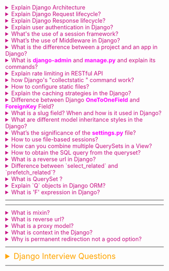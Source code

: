 <details><summary style="font-size:18px;color:#C71585">Explain Django Architecture</summary>

Django is a high-level web framework written in Python that encourages rapid development and clean, pragmatic design. Its architecture follows the Model-View-Controller (MVC) or Model-View-Template (MVT) architectural pattern, which is a slight variation of MVC. The key components of Django's architecture include models, views, templates, and the framework itself.

##### Key Components of Django Architecture:

-   **Models**: A "model" refers to the component responsible for defining the structure and behavior of the application's data. Models represent the data stored in a relational database and encapsulate the logic for interacting with that data. They provide an abstraction layer that simplifies database operations and allows developers to work with data using high-level Python objects. Here are some key points about models in Django:

    -   `Data Structure Definition`: Models define the structure of the data stored in the database. Each model class represents a database table, and each attribute of the class corresponds to a field in the table. Django provides a wide range of field types (e.g., CharField, IntegerField, DateField) to define different types of data.

    -   `Object-Relational Mapping (ORM)`: Django's ORM (Object-Relational Mapper) allows developers to interact with the database using Python objects instead of raw SQL queries. Models provide methods and attributes for performing common database operations such as creating, retrieving, updating, and deleting records.

    -   `Business Logic`: Models encapsulate the business logic related to data manipulation and validation. Developers can define custom methods and properties within model classes to implement application-specific behavior, such as calculating derived values or performing data validation.

    -   `Relationships`: Models can define relationships between different types of data using ForeignKey, OneToOneField, and ManyToManyField fields. These relationships enable developers to establish connections between related records in the database and perform queries that span multiple tables.

    -   `Administration Interface`: Django's admin interface automatically generates a web-based administration interface based on the model definitions. This interface allows administrators to view, create, update, and delete records in the database without writing custom code.

    -   `Example`:

        ```python
        from django.db import models

        class Product(models.Model):
        name = models.CharField(max_length=255)
        price = models.DecimalField(max_digits=10, decimal_places=2)
        ```

-   **Views**: A "view" refers to the component responsible for processing user requests and returning HTTP responses. Views contain the logic that retrieves data from the database, processes it, and then renders it into a format suitable for presentation to the user. Views in Django can be implemented as functions or as class-based views. Here are some key points about views in Django:

    -   `Processing User Requests`: Views are responsible for handling incoming HTTP requests from clients. They receive request data such as URL parameters, form submissions, and other relevant information.

    -   `Accessing Data`: Views interact with the application's models (database tables) to retrieve, update, or delete data as needed. They may use Django's ORM (Object-Relational Mapper) to perform database queries and manipulate data.

    -   `Business Logic`: Views contain the business logic of the application. They process the data retrieved from the models, perform any necessary calculations or transformations, and prepare the data to be presented to the user.

    -   `Rendering Responses`: Once the data has been processed, views are responsible for rendering the appropriate response. This may involve rendering HTML templates, generating JSON or XML responses for API endpoints, or redirecting the user to another URL.

    -   `URL Mapping`: Views are mapped to specific URLs in the Django project's URL configuration. The URL dispatcher determines which view function or class-based view should handle each incoming request based on the requested URL pattern.

    -   `Example`:

        ```python
        from django.shortcuts import render
        from .models import Product

        def product_list(request):
        products = Product.objects.all()
        return render(request, 'products/product_list.html', {'products': products})
        ```

-   **Templates**: A "template" refers to a text-based file that contains the structure and layout of a web page or email message. Templates use a markup language, typically Django's template language, to define the presentation layer of an application. Templates allow developers to separate the design and content of a web page from the underlying Python code that generates dynamic content. Here are some key points about templates in Django:

    -   `Presentation Layer`: Templates are used to define the visual elements of a web page, such as HTML markup, CSS styles, and JavaScript code. They specify how dynamic data should be inserted into the page and how the page should be rendered for the end user.

    -   `Template Inheritance`: Django templates support inheritance, allowing developers to create a hierarchy of templates to reuse common elements across multiple pages. A base template can define the overall layout and structure of the site, while child templates can extend the base template and override specific blocks or sections as needed.

    -   `Context Variables`: Templates can access data passed to them from views using context variables. Context variables contain dynamic data retrieved from the database or calculated by the view function and are used to populate placeholders within the template.

    -   `Template Tags and Filters`: Django's template language provides built-in tags and filters for performing common operations within templates. Tags are used to control the flow of template rendering, iterate over lists, and include other templates. Filters modify the output of variables or perform text manipulation tasks.

    -   `Integration with Views`: Templates are typically rendered by view functions, which retrieve data from the database or other sources and pass it to the template for rendering. Django's rendering engine combines the template with the provided context data to generate the final HTML output sent to the client's browser. - `Example`:

-   **URL Dispatcher**: The URL dispatcher is a key component responsible for mapping URLs to views within a Django project. It acts as a router that directs incoming HTTP requests to the appropriate view function based on the requested URL pattern. The URL dispatcher is defined in the urls.py module of each Django application and helps maintain a clean and organized URL structure for the web application. Here's how the URL dispatcher works in Django:

    -   `URL Patterns`: In Django, URL patterns are defined using Python regular expressions or simple string patterns. These patterns specify the URL paths that the application should respond to and the corresponding view functions that should handle the requests.

    -   `URL Configuration`: Each Django project typically has a central urls.py module that serves as the main entry point for defining URL patterns. This module includes a list of URL patterns along with their corresponding view functions or controller methods.

    -   `URL Patterns Mapping`: When an HTTP request is received by the Django server, the URL dispatcher examines the requested URL path and compares it against the list of URL patterns defined in the urls.py module. It then selects the first matching pattern and extracts any captured parameters from the URL.

    -   `View Function Invocation`: Once a matching URL pattern is found, the URL dispatcher invokes the associated view function or method, passing any captured parameters as arguments. The view function is responsible for processing the request, fetching data from the database or other sources, and generating an appropriate HTTP response.

    -   `Namespaces and App-Specific URLs`: Django allows developers to organize URL patterns using namespaces and include URLs from multiple applications into a single project. This helps maintain a modular and reusable URL structure, especially in large projects with multiple Django apps. - `Example`:

    ```python
    from django.urls import path
    from .views import product_list

    urlpatterns = [
    path('products/', product_list, name='product_list'),
    ]
    ```

-   **Django Framework**:

    -   `Purpose`: The Django framework provides a set of tools, utilities, and conventions that streamline web development. It includes components for handling requests and responses, middleware for extending the functionality, authentication, form handling, and more.
    -   `Implementation`: Django itself is a Python package that you install and configure. It includes a development server for testing, an ORM for database interactions, a templating engine, and various modules for common web development tasks.

##### Request-Response Cycle:

-   A user makes an HTTP request, which is processed by Django's URL dispatcher.
-   The URL dispatcher maps the requested URL to the corresponding view function.
-   The view function processes the request, interacts with models if needed, and prepares data for rendering.
-   The view renders the data using a template, creating an HTML response.
-   The HTML response is sent back to the user's browser, displaying the requested content.

Django's architecture promotes a clean separation of concerns, making it easier to maintain, scale, and collaborate on web development projects.

</details>

<details><summary style="font-size:18px;color:#C71585">Explain Django Request lifecycle?</summary>
The Django request lifecycle describes the sequence of steps that occur when a client makes an HTTP request to a Django web application. Here's an overview of the Django request lifecycle:

-   **Request Initialization**: When a client makes an HTTP request, the request is received by the web server (e.g., Gunicorn, uWSGI, or Django's development server). The web server forwards the request to the Django application.
-   **Middleware Processing (Request Phase)**: The request passes through any middleware components configured in the Django project. Middleware can perform tasks such as authentication, security checks, and request processing before reaching the view.
-   **URL Routing (URLconf)**: Django's URL dispatcher processes the incoming request to determine which view function should handle it. The URL dispatcher uses the patterns defined in the project's urls.py file to map the requested URL to a view function.
-   **View Function Execution**: The view function associated with the matched URL pattern is executed to handle the request. Views are responsible for processing the request, interacting with models if needed, and preparing data for rendering.
-   **Middleware Processing (View Phase)**: After the view function has processed the request, the response passes through any middleware components again. This allows middleware to modify the response or perform additional processing based on the result of the view.
-   **Template Rendering (if applicable)**: If the view involves rendering a template, the template engine is invoked to generate HTML content dynamically. The template may include placeholders for data retrieved in the view.
-   **Static Files and Media Handling**: If the response includes static files (CSS, JavaScript, images) or media files, Django may serve these directly. In production, a web server like Nginx or Apache is often used to efficiently serve static and media files.
-   **Middleware Processing (Response Phase)**: The response passes through any remaining middleware components that operate in the response phase. This allows for additional processing or modifications before the response is sent to the client.
-   **Response Sent to the Client**: The fully prepared response, including appropriate HTTP status codes, headers, and content, is sent back to the client's web browser.
-   **Client-Side Processing**: The client's browser receives the response and processes the content. This may involve rendering HTML, executing JavaScript, and displaying images or other media.
-   **Middleware Cleanup (if applicable)**: After the response is sent, any remaining middleware components perform cleanup tasks. This can include finalizing database transactions, logging, or other housekeeping activities.

Understanding the Django request lifecycle is essential for developers working with Django applications, as it provides insights into how requests are processed and how different components of the framework contribute to handling incoming HTTP requests and producing appropriate responses.

</details>

<details><summary style="font-size:18px;color:#C71585">Explain Django Response lifecycle?</summary>

The Django response lifecycle refers to the sequence of steps and processes that occur when handling a request and generating a response in a Django web application. It involves the Django middleware, view functions, and the rendering of templates. Here's an overview of the Django response lifecycle:

-   **Middleware Processing**: When a request is received, it first passes through the middleware stack. Middleware components are functions or classes that can process requests and responses globally before they reach the view. Examples include authentication middleware, security middleware, and more.
-   **URL Routing (URLconf)**: After middleware processing, the Django framework uses the URL patterns defined in the URLconf to determine which view function should handle the request. URL patterns are typically defined in the urls.py file of each Django app.
-   **View Function Execution**: Once the appropriate view function is determined, it is executed. Views in Django are Python functions or classes that take a request as input and return a response. During view execution, business logic is performed, and data is prepared for rendering.
-   **Template Rendering (if applicable)**: If the view uses a template, the template engine is invoked to render the template with the data provided by the view. Django supports various template engines, and the default one is the Django template language.
-   **Static Files and Media Serving**: If the response includes static files (CSS, JavaScript, images) or media files, Django's development server or a production server may serve these files directly. In production, a web server like Nginx or Apache is often used for efficient file serving.
-   **Response Object Creation**: The view function is responsible for creating a response object. This can be an instance of the HttpResponse class or one of its subclasses. The response object contains the content that will be sent back to the client, along with metadata such as status codes, headers, and cookies.
-   **Middleware Processing (Response Phase)**: After the view function returns a response object, the response passes through the middleware stack again in the opposite order. Middleware components can modify the response or perform additional processing before it is sent to the client.
-   **Sending the Response to the Client**: The final response is sent to the client's browser. It includes the content generated by the view and any additional information set by middleware components.
-   **Client-Side Processing**: The client's browser receives the response and processes the content. This may involve rendering HTML, executing JavaScript, and displaying images or other media.
-   **Cookies and Session Handling**: If the response includes cookies or involves session management, the client's browser may store cookies, and session data may be persisted.
-   **Middleware Cleanup (if applicable)**: After the response is sent, any remaining middleware processes cleanup tasks. This can include finalizing database transactions, logging, or other housekeeping activities.

Throughout this process, Django provides hooks and extension points, allowing developers to customize and extend the behavior at various stages of the response lifecycle. Middleware, decorators, and other Django features contribute to the framework's flexibility and extensibility in handling HTTP requests and responses.

</details>

<details><summary style="font-size:18px;color:#C71585">Explain user authentication in Django?</summary>

User authentication in Django is the process of verifying the identity of users accessing a web application. Django provides a built-in authentication system that includes features for user registration, login, logout, password reset, and more. Here's an overview of user authentication in Django:

-   **User Model**: Django's authentication system is based on the User model, which is part of the django.contrib.auth module. This model includes fields like username, password, email, and others. You can use this model as is or extend it to include additional fields.

-   **Authentication Middleware**: Django includes authentication middleware that associates users with requests. This middleware adds a user attribute to the HttpRequest object, providing access to information about the currently logged-in user.

-   **Views and Templates**: Django provides views and templates for common authentication tasks, such as user registration, login, logout, and password reset. You can use these built-in views or customize them according to your application's requirements.

    -   `django.contrib.auth.views.LoginView`: Handles user login.
    -   `django.contrib.auth.views.LogoutView`: Handles user logout.
    -   `django.contrib.auth.views.PasswordChangeView`: Handles changing passwords.
    -   `django.contrib.auth.views.PasswordResetView`: Handles password reset requests.

-   **Forms**: Django provides built-in forms for authentication-related tasks. For example:

    -   `AuthenticationForm`: Used for login.
    -   `UserCreationForm`: Used for user registration.
    -   `PasswordChangeForm`: Used for changing passwords.
    -   `PasswordResetForm`: Used for initiating password reset.

-   **Decorators and Mixins**: Django uses decorators and mixins to protect views based on the user's authentication status. For example:

    -   `@login_required`: A decorator to ensure that only authenticated users can access a particular view.
    -   `LoginRequiredMixin`: A mixin that can be used with class-based views for the same purpose.

-   **Signals**: Django provides signals that allow you to perform actions when certain authentication-related events occur. For example:

    -   `user_logged_in`: Sent when a user logs in.
    -   `user_logged_out`: Sent when a user logs out.
    -   `user_signed_up`: Sent when a new user is registered.

-   **Custom User Model**: Django allows you to substitute your own user model for the built-in User model. This is useful if you need to add additional fields or customize the behavior of the authentication system.

-   **Permissions and Groups**: Django includes a permission system that allows you to define what actions a user can perform. Users can be assigned to groups, and each group can have specific permissions.

To enable authentication in your Django project, you typically need to include `django.contrib.auth` and `django.contrib.contenttypes` in the `INSTALLED_APPS` setting and include `django.contrib.auth.middleware.AuthenticationMiddleware` in the MIDDLEWARE setting.

Here's an example of a simple view protected by the `@login_required` decorator:

```python

from django.contrib.auth.decorators import login_required
from django.shortcuts import render

@login_required
def my_protected_view(request):
return render(request, 'my_protected_template.html')
```

Django's authentication system is powerful, flexible, and designed to handle common use cases out of the box. It provides a solid foundation for building secure web applications.

</details>

<details><summary style="font-size:18px;color:#C71585">What's the use of a session framework?</summary>

The session framework in Django is a mechanism for storing and retrieving arbitrary data on a per-site-visitor basis. It stores data on the server side and abstracts the sending and receiving of cookies. The session framework is useful for several purposes:

-   **User Authentication**: Sessions are commonly used to keep track of user authentication. When a user logs in, the authentication details can be stored in the session, allowing the user to remain authenticated as they navigate different pages of the website.

-   **User Preferences**: Sessions can be used to store user preferences or settings. For example, a user's selected theme, language preference, or other customizations can be stored in the session.

-   **Shopping Carts and E-commerce**: In e-commerce applications, sessions are often used to store the contents of a user's shopping cart. This allows users to add items to their cart and proceed through the checkout process while maintaining a consistent shopping experience.

-   **Form Data**: Sessions can be used to temporarily store form data. If a form spans multiple pages or steps, the entered data can be stored in the session until the user completes the entire form.

-   **Flash Messages**: Flash messages are short-lived messages that are stored in the session and can be displayed to the user on the next request. They are often used to show success messages or error messages after a form submission or other action.

-   **Security Tokens**: Sessions can be used to store security-related tokens or nonces. For example, a one-time token generated for a specific action (e.g., resetting a password) can be stored in the session until it is used.

-   **Tracking User Activity**: Sessions can be used to track user activity and store analytics data. This is useful for understanding user behavior and making data-driven decisions.

-   **Timeouts and Expiry**: Sessions can have a timeout or expiration, which is useful for automatically logging out users after a period of inactivity or maintaining data for a specific duration.

-   **Cross-Site Request Forgery (CSRF) Protection**: Django uses session-based CSRF protection, which involves storing a unique token in the session and validating it on form submissions to prevent CSRF attacks.

To use the session framework in Django, developers can use the request.session dictionary to store and retrieve data. The session data is abstracted from the underlying storage mechanism, allowing developers to switch between different storage backends (e.g., database-backed sessions or cached sessions) without changing the application code.

</details>

<details><summary style="font-size:18px;color:#C71585">What’s the use of Middleware in Django?</summary>

Middleware in Django is a way to process requests and responses globally before they reach the view or after they leave the view. It allows developers to modify or augment the request/response cycle, and it plays a crucial role in handling various tasks at different stages of the processing pipeline. Some common use cases for middleware include:

-   **Authentication and Authorization**: Middleware can enforce authentication and authorization checks for each incoming request. For example, it can ensure that only authenticated users can access certain views or that users have the necessary permissions.

-   **Logging**: Middleware can log information about each request and response. This is useful for debugging, monitoring, and tracking user activity. Logging middleware can record details such as the requested URL, user agent, and response status.

-   **Security**: Middleware can implement security measures such as Cross-Site Scripting (XSS) protection, Clickjacking protection, and Content Security Policy (CSP). It helps in safeguarding the application against common security threats.

-   **Request and Response Transformation**: Middleware can modify the request or response before it reaches the view or after it leaves the view. This includes tasks like modifying headers, transforming data, or adding/removing elements from the request or response.

-   **Caching**: Middleware can implement caching strategies, allowing responses to be cached at various levels (e.g., in-memory caching, database caching, or full-page caching) to improve performance and reduce server load.

-   **Compression**: Middleware can compress responses before sending them to the client to reduce bandwidth usage and improve page load times. This is often done using gzip or other compression algorithms.

-   **Custom Headers and Footers**: Middleware can add custom headers or footers to responses. For example, it can add headers for tracking purposes, implementing security policies, or adhering to compliance requirements.

-   **Localization**: Middleware can handle language and localization settings for each request, allowing the application to respond in the user's preferred language based on their settings or browser preferences.

-   **Exception Handling**: Middleware can catch exceptions raised during the request processing and take appropriate actions, such as logging the error, redirecting to an error page, or providing a customized error response.

-   **Session Management**: Middleware is responsible for managing sessions. It handles tasks such as session creation, updating, and cleanup. The session middleware also integrates with the Django authentication system.

-   **Content Type Handling**: Middleware can inspect and modify content types based on the request. For example, it can force certain responses to be in JSON format or handle different content types appropriately.

Middleware components are organized in a stack, and they are executed in the order they are defined in the MIDDLEWARE setting. Each middleware component can perform its specific task, and the combination of multiple middleware components allows developers to build flexible and extensible request/response processing pipelines.

</details>

<details><summary style="font-size:18px;color:#C71585">What is the difference between a project and an app in Django?</summary>

In Django, the terms "project" and "app" refer to distinct concepts that play different roles in organizing and structuring a web application.

-   **Django Project**:

    -   A Django project is the top-level organizational unit that encompasses the entire application.
    -   The project serves as the container for the entire application, managing configurations, settings, and the overall structure.
    -   It can include multiple apps, each responsible for a specific functionality or feature. A Django project typically includes settings, configurations, root-level URLs, and might have additional folders for static files, media, templates, etc.
    -   To create a new Django project, you use the following command:
        -   `$ django-admin startproject projectname`

-   **Django App**:
    -   A Django app is a self-contained module within a project that encapsulates a specific functionality or feature.
    -   An app is a smaller, reusable component that can be plugged into different projects.
    -   Apps promote modularity and reusability by isolating specific functionalities (e.g., user authentication, blog system) into separate units. They can be used across different projects, making it easier to maintain and share code.
    -   An app typically includes models, views, templates, static files, and migrations that are specific to its functionality.
    -   To create a new Django app, you use the following command:
        -   `$ python manage.py startapp appname`

</details>

<details><summary style="font-size:18px;color:#C71585">What is <b style="color:Magenta">django-admin</b> and <b style="color:Magenta">manage.py</b> and explain its commands?</summary>

In Django, **django-admin** and **manage.py** are command-line tools used for various administrative tasks in a Django project. Here's an overview of each:

-   **django-admin**:

    -   `django-admin` is a Django's command-line utility for administrative tasks and management of Django projects.
    -   It's a system-wide command-line tool that you can use globally, not tied to a specific Django project.
    -   You can use `django-admin` to create new projects, start apps, and perform various other administrative tasks.
    -   Common Commands:

        -   `django-admin startproject projectname`: Creates a new Django project.
        -   `django-admin startapp appname`: Creates a new Django app within a project.
        -   `django-admin runserver`: Starts the development server.

-   **manage.py**: The `manage.py` script is a thin wrapper around the `django-admin` utility, providing a convenient way to run management commands specific to your Django project.

    -   `manage.py` is a per-project command-line utility created automatically when you start a new Django project.
    -   It resides in the root directory of your Django project and is automatically generated when you create a new project using the `django-admin startproject` command.
    -   It provides a convenient way to run various Django management commands within the context of a specific project.
    -   Common Commands:

        -   `python manage.py runserver`: Starts the development server.
        -   `python manage.py migrate`: Applies database migrations.
        -   `python manage.py makemigrations`: Creates new database migrations based on changes in your models.
        -   `python manage.py createsuperuser`: Creates a superuser for the Django admin.
        -   `python manage.py shell`: Opens the Django shell.
        -   `python manage.py collectstatic`: Collects static files from each of your applications into a single location.
        -   `python manage.py test`: Runs tests for your Django project.

When you run django-admin commands, they are executed globally, and the command is not aware of the specific project context. On the other hand, manage.py commands are executed within the context of the current Django project, allowing them to interact with the project's settings and structure.

</details>

<details><summary style="font-size:18px;color:#C71585">Explain rate limiting in RESTful API</summary>

Rate limiting in a RESTful API refers to the practice of controlling the number of requests a client can make to the API within a certain period of time. It is a mechanism used by API providers to prevent abuse, maintain quality of service, and ensure fair usage of resources. Rate limits are typically enforced based on the client's IP address, user account, or API key. Here are some key aspects of rate limiting in RESTful APIs:

-   **Rate Limit Window**: This refers to the time period over which the rate limit is applied. For example, a rate limit window of 1 hour means that the client can make a certain number of requests within a rolling 1-hour period.

-   **Request Quota**: The maximum number of requests allowed within the rate limit window. For instance, a rate limit of 100 requests per hour means that the client can make up to 100 requests within a one-hour period.

-   **Rate Limit Headers**: APIs often include rate limit information in the response headers. This allows clients to know their current rate limit status and adjust their request behavior accordingly. Common headers include X-RateLimit-Limit (the total number of requests allowed), X-RateLimit-Remaining (the number of remaining requests), and X-RateLimit-Reset (the time when the rate limit resets).

-   **Handling Rate Limit Exceeded**: When a client exceeds the rate limit, the API typically responds with a 429 Too Many Requests status code. It may also include a Retry-After header indicating when the client should retry the request.

-   **Rate Limiting Strategies**:

    -   `Token Bucket Algorithm`: In this algorithm, a token bucket is used to control the rate of requests. Tokens are added to the bucket at a fixed rate, and each request consumes a token. When the bucket is empty, no more requests can be made until tokens are replenished.
    -   `Fixed Window Counting`: This strategy resets the request count at the beginning of each rate limit window. For example, if the rate limit is 100 requests per hour, the client can make up to 100 requests within any one-hour period, regardless of when those requests were made.
    -   `Sliding Window Counting`: This approach tracks the request count over a sliding time window. As requests are made, they increment a counter, and requests that fall outside the sliding window are discarded.

-   **Rate Limiting Policies**: APIs may apply different rate limits based on factors such as the client's authentication status (anonymous vs. authenticated), subscription plan (free vs. paid), or type of endpoint being accessed (read vs. write operations).

Overall, rate limiting is an essential aspect of API management, helping to ensure reliability, security, and fair usage for both API providers and consumers. Properly implemented rate limiting enhances the performance and stability of APIs while protecting against abuse and overuse of resources.

</details>

<details><summary style="font-size:18px;color:#C71585">how Django's "collectstatic " command work?</summary>

The collectstatic command in Django is used to collect static files from various locations within your Django project and copy them to a single location, typically the STATIC_ROOT directory. This command is essential for deploying Django projects, as it gathers all static files (such as CSS, JavaScript, images, etc.) into a single directory for serving by a web server or a CDN (Content Delivery Network).

-   When you run the collectstatic management command (`python manage.py collectstatic`), Django gathers static files from multiple locations specified by both app-level `STATIC_URL` and root-level `STATICFILES_DIRS`.
-   Django iterates through all directories listed in `STATICFILES_DIRS` and collects static files from each directory.
-   It also collects static files from each app based on the `STATIC_URL` specified in the app's settings.py.
-   After running collectstatic, all static files from both app-level and root-level locations are consolidated into a single directory specified by `STATIC_ROOT`.

-   **[STATIC_URL](https://docs.djangoproject.com/en/4.0/ref/settings/#static-url)**:
    -   `STATIC_URL` is a setting that defines the base URL for serving static files. It specifies the URL prefix to use when referring to static files in HTML templates, CSS files, JavaScript files, etc.
    -   By default, `STATIC_URL` is set to `/static/`. This means that static files will be served from URLs starting with `/static/`.
    -   For example, if you have a CSS file named `styles.css` located in the `static/css` directory of your app, you would refer to it in your templates as `href="{% static 'css/styles.css' %}"`.
-   **[STATICFILES_DIRS](https://docs.djangoproject.com/en/4.0/ref/settings/#staticfiles-dirs)**:
    -   `STATICFILES_DIRS` is a setting that defines a list of directories where Django will look for additional static files.
    -   By default, Django looks for static files in the static directory of each app in your project. However, you may have static files that are shared among multiple apps or located outside of the individual app directories.
    -   You can use `STATICFILES_DIRS` to specify additional directories where Django should search for static files.
    -   For example, if you have shared static files (`BASE_DIR/shared_static/css/style.css`) located in a directory named `shared_static` within your project's base directory, you would add it to `STATICFILES_DIRS` like this: `STATICFILES_DIRS = [os.path.join(BASE_DIR, 'shared_static')]` and you would refer to it in your templates as `href="{% static 'css/styles.css' %}"`. The generated URL will depend on the `STATIC_URL` setting in your `settings.py` file. By default, it's set to `/static/`, so the template tag generated URL would be something like `/static/css/styles.css`.

Here's how the collectstatic command works:

-   **Configuration**:
    -   Before running the collectstatic command, you need to configure your Django project's settings to specify where the static files are located and where they should be collected.
    -   The `STATICFILES_DIRS` setting specifies a list of directories where Django should look for static files.
    -   The `STATIC_ROOT` setting specifies the directory where Django should collect all static files.
-   **Running the Command**:
    -   To run the collectstatic command, you use the manage.py script provided by Django: `python manage.py collectstatic`.
    -   When you run this command, Django searches for static files in all directories listed in `STATICFILES_DIRS`.
    -   It then copies these files to the directory specified by `STATIC_ROOT`.
-   **Handling Conflicts**:
    -   If there are files with the same name in different locations, Django will resolve conflicts based on the order of directories in `STATICFILES_DIRS`.
    -   If a file with the same name already exists in `STATIC_ROOT`, Django will prompt you to confirm whether to overwrite it.
-   **Optional Compression and Processing**:
    -   You can optionally enable compression and processing of static files during the collection process by setting STATICFILES_STORAGE to a storage backend that performs compression and processing (e.g., CompressedManifestStaticFilesStorage).
    -   Compression and processing can include tasks like minification of CSS and JavaScript files, bundling files together, and adding cache-busting hashes to filenames.
-   **Deployment**:
    -   After running collectstatic, the collected static files in the `STATIC_ROOT` directory can be served by a web server (e.g., Nginx, Apache) or a CDN.
    -   Ensure that the web server or CDN is configured to serve static files from the `STATIC_ROOT` directory.

By running the collectstatic command as part of your deployment process, you ensure that all static files required by your Django project are collected and available in a single location, simplifying the process of serving them to users.

</details>

<details><summary style="font-size:18px;color:#C71585">How to configure static files?</summary>

-   **Settings Configuration**:

    -   Open your Django project's settings file (settings.py) and find the STATIC_URL and `STATICFILES_DIRS` settings.

        ```python
        # settings.py

        # Static files (CSS, JavaScript, images)
        # https://docs.djangoproject.com/en/3.2/howto/static-files/

        # URL prefix for static files.
        # Example: "http://example.com/static/"
        STATIC_URL = '/static/'

        # Additional locations of static files
        `STATICFILES_DIRS` = [
            # Use absolute path, not relative path
            # '/path/to/your/static/files/',
        ]
        ```

    -   `STATIC_URL`: The URL prefix for static files. It's the base URL where Django will look for static files.

    -   `STATICFILES_DIRS`: A list of directories where Django will look for additional static files. You can specify multiple paths if your static files are not only within your app but also in other directories.

-   **Development Server (Optional)**:

    -   During development, Django's built-in development server can serve static files. Ensure that you have the following lines in your project's urls.py:

        ```python
        # urls.py

        from django.conf import settings
        from django.conf.urls.static import static

        urlpatterns = [
            # ... your other URL patterns ...
        ]

        # Serve static files during development
        if settings.DEBUG:
            urlpatterns += static(settings.STATIC_URL, document_root=settings.STATIC_ROOT)
        ```

    -   The static function is used to serve static files when DEBUG is True.

-   **Collecting Static Files (Production)**:

    -   In a production environment, you need to collect static files using the collectstatic management command. This command copies all static files from your apps and `STATICFILES_DIRS` to a single directory specified by STATIC_ROOT.

    -   Run the following command:

        ```bash
        python manage.py collectstatic
        ```

    -   This will collect static files from all installed apps and directories listed in `STATICFILES_DIRS` into the `STATIC_ROOT` directory.

</details>

<details><summary style="font-size:18px;color:#C71585">Explain the caching strategies in the Django?</summary>

Django, being a web framework, provides several caching strategies to improve the performance of web applications by reducing the time it takes to retrieve or generate data. Caching helps store and reuse previously computed or retrieved data, which can be especially beneficial for frequently accessed and expensive-to-generate content. Here are some common caching strategies in Django:

-   **Database Query Caching**:

    -   `Description`: Django allows you to cache the results of database queries. This is particularly useful for read-heavy applications where database queries can be resource-intensive.
    -   `Implementation`: Use the cache_page decorator or cache_page middleware to cache the entire output of a view. This is effective when the view's content doesn't change frequently.
    -   Example:

        ```python
        from django.views.decorators.cache import cache_page

        @cache_page(60 * 15)  # Cache for 15 minutes
        def my_view(request):
            # View logic
        ```

-   **Template Fragment Caching**:

    -   `Description`: Instead of caching an entire view, you can cache specific parts or fragments of a template. This is beneficial when only certain portions of a page are expensive to generate.
    -   `Implementation`: Use the `{% cache %}` template tag to wrap the specific content you want to cache.
    -   Example:

        ```html
        {% load cache %} {% cache 500 "my_cache_key" %} {# Cached content here
        #} {% endcache %}
        ```

-   **Low-Level Cache API**:

    -   `Description`: Django provides a low-level caching API that allows you to cache arbitrary data such as function results or complex data structures.
    -   `Implementation`: Use the cache module to set, get, and delete cached data.
    -   Example:

        ```python
        from django.core.cache import cache

        # Set data in cache
        cache.set('my_key', 'my_value', timeout=600)

        # Get data from cache
        value = cache.get('my_key')
        ```

-   **Session-Based Caching**:

    -   `Description`: Django can store session data in a cache backend instead of the database. This is useful for applications with a high volume of user sessions.
    -   `Implementation`: Configure the SESSION_ENGINE setting in your Django project settings to use a cache-based session engine.
    -   Example:

        ```python
        # settings.py
        SESSION_ENGINE = "django.contrib.sessions.backends.cache"
        ```

-   **Memcached or Redis as Backend**:

    -   `Description`: Django supports using external caching systems like Memcached or Redis as cache backends, which can be more scalable and efficient for large applications.
    -   `Implementation`: Configure the CACHES setting in your Django project settings to use Memcached or Redis as a cache backend.
    -   Example (using Memcached):

        ```python
        # settings.py
        CACHES = {
            'default': {
                'BACKEND': 'django.core.cache.backends.memcached.MemcachedCache',
                'LOCATION': '127.0.0.1:11211',
            }
        }
        ```

-   **Cache Timeout and Versioning**:

    -   `Description`: Django allows you to set expiration times for cached items and provides a versioning mechanism to force cache updates when needed.
    -   `Implementation`: Set the timeout parameter when caching items and use cache versioning to handle cache invalidation.
    -   Example:

        ```python
        cache.set('my_key', 'my_value', timeout=600, version=2)
        ```

It's important to choose the caching strategy that best fits your application's requirements and characteristics. The appropriate strategy depends on factors such as the nature of the data, update frequency, and the desired trade-off between speed and freshness.

</details>

<details><summary style="font-size:18px;color:#C71585">Difference between Django <b style="color:Magenta">OneToOneField</b> and <b style="color:Magenta">ForeignKey</b> Field?</summary>

Both `OneToOneField` and `ForeignKey` fields in Django are used to establish relationships between models, but they have some key differences in terms of the type of relationship they represent.

-   **ForeignKey Field**:

    -   Type of Relationship:

        -   Represents a many-to-one relationship.
        -   Many instances of the model containing the ForeignKey can be associated with a single instance of the related model.

        ```python
        class Author(models.Model):
            name = models.CharField(max_length=100)

        class Book(models.Model):
            title = models.CharField(max_length=200)
            author = models.ForeignKey(Author, on_delete=models.CASCADE)
        ```

    -   `Database Schema`: In the database, the model containing the ForeignKey will have a column (foreign key) that references the primary key of the related model.
        -   Example: Multiple books can be associated with the same author.
    -   Use when there can be multiple instances of one model associated with a single instance of another model.

-   **OneToOneField**:

    -   Type of Relationship:

        -   Represents a one-to-one relationship.
        -   Each instance of the model containing the OneToOneField is associated with a single instance of the related model, and vice versa.

        ```python
        class Author(models.Model):
            name = models.CharField(max_length=100)

        class AuthorProfile(models.Model):
            author = models.OneToOneField(Author, on_delete=models.CASCADE)
            bio = models.TextField()
        ```

    -   `Database Schema`: In the database, the model containing the OneToOneField will have a column (foreign key) that references the primary key of the related model. The uniqueness constraint is enforced on this foreign key, ensuring a one-to-one relationship.
        -   Example: Each author has a unique profile containing additional information.
    -   Use when each instance of one model is uniquely associated with a single instance of another model. This is often used for profile or detail models that have a one-to-one relationship with the main model.

</details>

<details><summary style="font-size:18px;color:#C71585">What is a slug field? When and how is it used in Django?</summary>

A slug field in Django is a type of field used to create a URL-friendly representation of a string, typically a title or name. A slug is a short label for something, containing only letters, numbers, underscores, or hyphens. They are generally used in URLs to make them more readable and SEO-friendly.
Customizing the slug field involves modifying how the slug is generated, ensuring it is unique, and possibly handling updates to the title.

```python
from django.db import models
from django.db.models.signals import pre_save
from django.dispatch import receiver
from django.utils.text import slugify

class BlogPost(models.Model):
    title = models.CharField(max_length=200)
    slug = models.SlugField(unique=True, blank=True)
    content = models.TextField()
    published_date = models.DateTimeField(auto_now_add=True)

    def __str__(self):
        return self.title

def generate_unique_slug(instance, new_slug=None):
    slug = new_slug or slugify(instance.title)
    qs = BlogPost.objects.filter(slug=slug).exclude(pk=instance.pk)
    if qs.exists():
        new_slug = f"{slug}-{qs.count() + 1}"
        return generate_unique_slug(instance, new_slug)
    return slug

@receiver(pre_save, sender=BlogPost)
def pre_save_blog_post_receiver(sender, instance, *args, **kwargs):
    if not instance.slug:
        instance.slug = generate_unique_slug(instance)
    elif instance.pk:  # If the instance is being updated
        orig_instance = BlogPost.objects.get(pk=instance.pk)
        if orig_instance.title != instance.title:
            instance.slug = generate_unique_slug(instance)
```

```python
from django.urls import path
from . import views

urlpatterns = [
    path('blog/<slug:slug>/', views.blog_detail, name='blog_detail'),
]
```

```python
from django.shortcuts import get_object_or_404, render
from .models import BlogPost

def blog_detail(request, slug):
    post = get_object_or_404(BlogPost, slug=slug)
    return render(request, 'blog_detail.html', {'post': post})
```

```html
<a href="{% url 'blog_detail' slug=post.slug %}">{{ post.title }}</a>
```

```python
post = BlogPost.objects.create(title="My First Blog Post", content="Content of the first blog post.")
print(post.slug)  # Output: my-first-blog-post

post2 = BlogPost.objects.create(title="My First Blog Post", content="Another content.")
print(post2.slug)  # Output: my-first-blog-post-1

post.title = "Updated Blog Post Title"
post.save()
print(post.slug)  # Output: updated-blog-post-title
```

</details>

<details><summary style="font-size:18px;color:#C71585">What are different model inheritance styles in the Django?</summary>

Django supports several model inheritance styles, allowing you to create relationships between models in different ways. The three main model inheritance styles in Django are:

-   **Abstract Base Classes**: An abstract base class is a model class that is not intended to be instantiated on its own. It serves as a base class for other models, providing common fields and methods. Fields in the abstract base class are included in all child models.

    ```python
    from django.db import models

    class Base(models.Model):
        created_at = models.DateTimeField(auto_now_add=True)
        updated_at = models.DateTimeField(auto_now=True)

        class Meta:
            abstract = True

    class Child(Base):
        name = models.CharField(max_length=100)
    ```

The Base class here is an abstract base class with common fields like `created_at` and `updated_at`. The Child class inherits from Base and includes an additional field, name.

-   **Multi-table Inheritance**: Multi-table inheritance creates a database table for each model in the inheritance chain. Each table contains fields from both the parent and child models, and a database join is used to retrieve the complete set of fields for a specific instance.

    ```python
    from django.db import models

    class Parent(models.Model):
        name = models.CharField(max_length=100)

    class Child(Parent):
        extra_info = models.TextField()
    ```

In this example, the Child model inherits from Parent, resulting in two database tables – one for each model.

-   **Proxy Models**: Proxy models are used when you want to change the behavior of a model without changing its fields or creating a new database table. Proxy models use the same database table as the original model but can have additional methods or custom behavior.

    ```python
    from django.db import models

    class Base(models.Model):
        name = models.CharField(max_length=100)

    class ProxyChild(Base):
        class Meta:
            proxy = True

        def custom_method(self):
            return f"Custom method for {self.name}"
    ```

The ProxyChild model here is a proxy model for the Base model. It doesn't create a new table but allows you to add custom methods or override existing ones.

Each inheritance style has its use cases, and the choice depends on the specific requirements of your application. Consider the database schema, performance implications, and the desired behavior when choosing the appropriate model inheritance style in Django.

</details>

<details><summary style="font-size:18px;color:#C71585">What’s the significance of the <b style="color:Magenta">settings.py</b> file?</summary>

The settings.py file is a Python module that contains all the configuration settings for a Django project. It's a central location where you define various parameters that control the behavior of your Django application, such as database settings, static files configuration, middleware, installed apps, and more.
The settings.py file is located in the top-level directory of a Django project alongside urls.py, wsgi.py, and **init**.py. It's one of the most important files in a Django project, as it controls the behavior and configuration of the entire application.
Here's an overview of what you can typically find in the settings.py file:

-   **Database Configuration**: You specify the database connection details, such as the database engine, name, user, password, host, and port.
-   **Installed Apps**: You list all the Django apps installed in your project. Each app may have its own settings, models, views, and URLs.
-   **Middleware**: You configure middleware classes that process HTTP requests and responses. Middleware can perform tasks such as authentication, session management, CSRF protection, and more.
-   **Templates**: You define settings related to template rendering, such as the template directories and context processors.
-   **Static Files**: You specify the directories where static files (CSS, JavaScript, images, etc.) are located and configure settings related to serving static files in production.
-   **Security**: You configure security-related settings, such as secret key, allowed hosts, CSRF protection, and security middleware.
-   **Debugging and Logging**: You specify settings related to debugging and logging, such as debug mode, logging levels, and log file paths.
-   **Authentication and Authorization**: You configure settings related to user authentication, such as authentication backends, login/logout URLs, and session settings.
-   **Internationalization and Localization**: You configure settings related to internationalization (i18n) and localization (l10n), such as language code, time zone, and date formats.
-   **Custom Settings**: You can define custom settings specific to your project or application that you want to access throughout your codebase.

In Django, the `settings.py` file is a crucial component of a Django project. It plays a central role in configuring various aspects of the Django application. Here are some key significances of the `settings.py` file:

-   **Configuration Parameters**: The `settings.py` file contains a wide range of configuration parameters that define how the Django application behaves. These parameters include database settings, middleware configurations, static files settings, template settings, authentication settings, and more.
-   **Modularity and Readability**: By organizing configuration parameters in a separate file, Django promotes modularity and readability. Developers can easily locate and modify specific settings without having to navigate through different parts of the codebase.
-   **Environment-specific Configuration**: Django allows for different settings to be defined for different environments (such as development, testing, and production). This enables developers to maintain separate configurations for local development and deployment, making it easier to manage and debug.
-   **Security Settings**: Security is a critical aspect of web development. The `settings.py` file includes parameters related to security, such as secret keys, allowed hosts, and secure connections. Proper configuration of these settings helps in securing the application.
-   **Third-party App Integration**: Some Django apps and packages may require specific configuration settings. These settings can be conveniently added to the `settings.py` file, making it a central location for managing the configuration of the entire project.
-   **Django Middleware**: Middleware components, which are used for processing requests and responses globally, are configured in the MIDDLEWARE setting of `settings.py`. This allows developers to customize the behavior of the application at a high level.
-   **Database Configuration**: The DATABASES setting in `settings.py` is crucial for configuring the database connection for the Django application. Developers can specify the type of database, connection parameters, and other related settings.
-   **Internationalization and Localization**: Django supports internationalization and localization, and the `settings.py` file includes settings related to language preferences, time zones, and other localization features.

In summary, the `settings.py` file in Django serves as a central hub for configuring various aspects of the application, providing a convenient and organized way to manage project settings.

</details>

<details><summary style="font-size:18px;color:#C71585">How to use file-based sessions?</summary>

Django supports different session backends, and file-based sessions are one of the options. File-based sessions store session data in a file on the server's file system. Here's how you can use file-based sessions in Django:

-   **Configure the Session Engine**: Open your settings.py file and make sure the SESSION_ENGINE setting is set to 'django.contrib.sessions.backends.file':

    ```python
    # settings.py

    # Other settings...

    # Use file-based sessions
    # This setting tells Django to use the file-based session engine.
    SESSION_ENGINE = 'django.contrib.sessions.backends.file'
    ```

-   **Configure the Session File Directory**: By default, Django stores session files in the system's temporary directory. However, you can specify a different directory by setting the SESSION_FILE_PATH setting in your settings.py:

    ```python
    # settings.py

    # Other settings...

    # Specify the directory for session files
    SESSION_FILE_PATH = '/path/to/your/session/files'
    # Ensure that the specified directory is writable by the web server.
    ```

-   **Run Migrations**: If you haven't done so already, make sure to run migrations to create the necessary database table for storing session data:

    -   `$ python manage.py migrate`

-   **Use Sessions in Views**: You can use sessions in your Django views just like with other session backends. For example:

    ```python
    # views.py

    from django.http import HttpResponse

    def set_session(request):
        request.session['my_key'] = 'my_value'
        return HttpResponse("Session value set.")

    def get_session(request):
        my_value = request.session.get('my_key', 'default_value')
        return HttpResponse(f"Session value: {my_value}")
    ```

In the above example, set_session sets a session value, and get_session retrieves it. The session data will be stored in the file-based storage.

Remember to consider the trade-offs when choosing a session backend. File-based sessions may be suitable for smaller projects, but for larger applications with distributed or load-balanced setups, you might want to explore other session backends like database-backed sessions or caching-backed sessions.

</details>

<details><summary style="font-size:18px;color:#C71585">How can you combine multiple QuerySets in a View?</summary>

In Django, you can combine multiple QuerySets in a view using various methods depending on your requirements. Here are a few common approaches:

1. **Chaining QuerySets**: You can chain multiple QuerySets together using the | (pipe) operator, which performs a union operation. This is applicable when you want to combine results from different QuerySets.

    ```python
    Copy code
    from django.shortcuts import render
    from myapp.models import Model1, Model2

    def my_view(request):
        queryset1 = Model1.objects.filter(some_condition)
        queryset2 = Model2.objects.filter(another_condition)

        combined_queryset = queryset1 | queryset2

        context = {'combined_data': combined_queryset}
        return render(request, 'my_template.html', context)
    ```

2. **Combining QuerySet Results in Python**: Retrieve the results from each QuerySet separately and combine them using Python code before passing the combined data to the template.

    ```python
    from django.shortcuts import render
    from myapp.models import Model1, Model2

    def my_view(request):
        queryset1 = Model1.objects.filter(some_condition)
        queryset2 = Model2.objects.filter(another_condition)

        combined_data = list(queryset1) + list(queryset2)

        context = {'combined_data': combined_data}
        return render(request, 'my_template.html', context)
    ```

Note: This approach retrieves all data from the database before combining them, so it may not be efficient for large datasets.

3. **Using itertools.chain**: The `itertools.chain` function can be used to concatenate multiple iterables efficiently. This is similar to the second approach but with potential memory optimization.

    ```python
    from django.shortcuts import render
    from myapp.models import Model1, Model2
    from itertools import chain

    def my_view(request):
        queryset1 = Model1.objects.filter(some_condition)
        queryset2 = Model2.objects.filter(another_condition)

        combined_data = list(chain(queryset1, queryset2))

        context = {'combined_data': combined_data}
        return render(request, 'my_template.html', context)
    ```

Choose the method that best fits your use case based on factors such as performance, readability, and the specific requirements of your application.

</details>

<details><summary style="font-size:18px;color:#C71585">How to obtain the SQL query from the queryset?</summary>

you can obtain the raw SQL query generated by a QuerySet using the query attribute. Here's an example of how to do it:

```python
from myapp.models import YourModel

# Create a queryset
queryset = YourModel.objects.filter(your_filter_conditions)

# Get the SQL query
sql_query = str(queryset.query)
print(sql_query)
```

Replace YourModel with the actual name of your model and adjust the filter conditions based on your needs.

Keep in mind that this method provides you with the raw SQL query, but it doesn't execute the query. If you want to see the actual executed SQL query along with the parameters, you can use the django.db.connection.queries list. This method is particularly useful during development for debugging purposes:

```python
from django.db import connection
from myapp.models import YourModel

# Create a queryset
queryset = YourModel.objects.filter(your_filter_conditions)

# Force evaluation of the queryset to trigger the SQL query execution
result = list(queryset)

# Get the executed queries
queries = connection.queries
for query in queries:
    print(query['sql'])
```

Remember that obtaining the raw SQL query can be helpful for debugging, but in most cases, it's better to rely on Django's ORM to interact with the database, as it provides a higher level of abstraction and is more portable across different database backends.

</details>

<details><summary style="font-size:18px;color:#C71585">What is a reverse url in Django?</summary>

A reverse URL is the process of generating a URL based on a view name and optional parameters. This is the opposite of the more common process of using a URL pattern to match a requested URL to a specific view.

Instead of hardcoding URLs in templates or views, which can become cumbersome and error-prone, Django provides a way to reference URLs by their names. This allows for greater flexibility and maintainability in your Django projects, as URLs can be changed in one place without needing to update references throughout the codebase.

The `reverse()` function in Django's `django.urls` module is used to perform reverse URL resolution. It takes the view name as its first argument and optionally additional arguments and keyword arguments needed to generate the URL. It then returns the corresponding URL as a string.

-   **View Naming**: When defining your URLs in urls.py, it's a good practice to name your views using the name parameter in the path or re_path functions. For example:

    ```python
    path('some-path/', some_view, name='some_named_view')
    ```

-   **Dynamic URLs**: If your views accept parameters, you can include those parameters when calling reverse. The reverse function will automatically substitute the parameters in the URL pattern.

    ```python
    # Assuming a URL pattern like: path('books/<int:book_id>/', book_detail, name='book_detail')
    url = reverse('book_detail', args=[1])  # Generates '/books/1/'
    ```

-   **App Namespaces**: If you're using app namespaces, you need to include the namespace when calling reverse. For example:

    ```python
    # Assuming a URL pattern like: path('some-path/', some_view, name='some_named_view', app_name='myapp')
    url = reverse('myapp:some_named_view')
    ```

Reverse URLs are beneficial when you want to decouple your views from the actual URLs, making your code more maintainable and allowing you to change URLs more easily without affecting the view logic.

</details>

<details><summary style="font-size:18px;color:#C71585">Difference between `select_related` and `prefetch_related`?</summary>

`select_related` and `prefetch_related` are both optimization techniques in Django to reduce the number of database queries when retrieving related objects. However, they work in different ways and are suitable for different scenarios.

-   **select_related**:

    -   `Usage`: Used to retrieve related objects with a foreign key or one-to-one relationship in a single query.
    -   `How it Works`: Performs an SQL JOIN to include the fields of the related object in the SELECT statement.
    -   `When to Use`: Ideal when you have a ForeignKey or OneToOneField and want to minimize the number of queries for accessing related objects.

    ```python
    # Assuming a ForeignKey relationship between Author and Book
    books = Book.objects.select_related('author').all()
    ```

    -   `Considerations`: Generates a single, more complex query, but can be more efficient for certain use cases.

-   **prefetch_related**:

    -   `Usage`: Used to retrieve sets of related objects (e.g., reverse ForeignKey or ManyToManyField relationships) in a single query.
    -   `How it Works`: Performs a separate lookup for each relationship and does the "joining" in Python.
    -   `When to Use`: Suitable when dealing with reverse relationships or ManyToManyFields, especially in cases where select_related is not applicable.

    ```python
    # Assuming a reverse ForeignKey relationship from Author to Book
    authors = Author.objects.prefetch_related('book_set').all()
    ```

    -   `Considerations`: Generates multiple queries, but can be more efficient when dealing with reverse relationships or ManyToManyFields.

-   `Type of Relationship`:

    -   select_related: Best suited for ForeignKey or OneToOneField relationships.
    -   prefetch_related: Useful for reverse ForeignKey relationships, ManyToManyFields, and other complex relationships.

-   `Number of Queries`:

    -   select_related: Generates a single, more complex query.
    -   prefetch_related: Generates multiple queries but is often more efficient, especially for reverse relationships.

-   `When to Choose`:

    -   Choose select_related when dealing with simple relationships involving ForeignKey or OneToOneField.
    -   Choose prefetch_related when dealing with reverse relationships or ManyToManyFields.

-   `Performance Considerations`:

    -   The performance impact depends on the specific use case, database schema, and the number of records involved.
    -   In general, both methods help reduce the number of queries and can significantly improve performance, but the choice between them depends on the nature of the relationships in your models.

</details>

<details><summary style="font-size:18px;color:#C71585">What is QuerySet ?</summary>

In Django, a QuerySet is a representation of a database query. It allows you to query the database for a set of records that meet certain criteria or conditions. QuerySets are lazily executed, meaning that they are not evaluated or executed until they are explicitly requested. Key characteristics and features of Django QuerySets include:

-   **Lazy Loading**: QuerySets are not executed immediately upon creation. They are lazily evaluated, meaning that the actual database query is not executed until the QuerySet is evaluated. A QuerySet can be evaluated by certain methods like `get()` and `first()`, or iterating, slicing, caching, or pickling it.
-   **Chaining Methods**: QuerySets provide a variety of methods that can be chained together to filter, exclude, order, or manipulate the data in different ways. Examples include `filter()`, `exclude()`, `order_by()`, `values()`, and more.
-   **Filtering and Querying**: You can filter QuerySets based on conditions, such as equality, containment, or other complex queries. This is done using methods like `filter()`, `exclude()`, and `get()`.
-   **Slicing and Pagination**: QuerySets support slicing, allowing you to retrieve a subset of the results. This is useful for implementing pagination or fetching a specific range of records.
-   **Caching**: Once a QuerySet is evaluated, the result is typically cached for subsequent access within the same request/response cycle. This helps avoid redundant database queries.
-   **Combining QuerySets**: QuerySets can be combined using methods like `union()`, `intersection()`, and `difference()`.
-   **Aggregation and Annotating**: QuerySets support aggregation functions like `count()`, `sum()`, `avg()`, and more. You can also annotate QuerySets with additional information using `annotate()`.
-   **Model Manager**: Every Django model has a default manager (usually named objects) that returns QuerySets. You can also define custom managers to provide additional query functionality.
-   **Example**:

    ```python
    # Assuming a model named 'Book'
    class Book(models.Model):
        title = models.CharField(max_length=100)
        author = models.CharField(max_length=50)
        publication_date = models.DateField()

    # Example QuerySet
    recent_books = Book.objects.filter(publication_date__year=2022).order_by('-publication_date')[:5]
    ```

In this example, the recent_books QuerySet retrieves books published in the year 2022, orders them by publication date in descending order, and selects the top 5. The actual database query is not executed until the QuerySet is explicitly evaluated or accessed.

</details>

<details><summary style="font-size:18px;color:#C71585">Explain `Q` objects in Django ORM?</summary>

The `Q` object in Django represents a single query condition. It is typically used in conjunction with the filter and exclude methods of a QuerySet to create more sophisticated query conditions using logical operators such as AND (`&`), OR (`|`), and NOT (`~`).

These objects are particularly useful when you need to perform queries with complex conditions involving multiple filters, combining them using logical AND, OR, and NOT operations. Here are the key points about Q objects in Django:

-   **Logical Operators**: `Q` objects allow you to use logical AND, OR, and NOT operators to build complex query conditions. This is especially useful when you need to create dynamic or conditional queries.
-   **Building Complex Queries**: You can use Q objects to build complex queries by chaining them together using logical operators. This helps create more expressive and dynamic queries compared to using only standard filter conditions.
-   **Example-01**: The `Q` objects are used to create a query that retrieves books published in the year 2022 or authored by 'John'. The | operator represents a logical OR condition.

    ```python
    from django.db.models import Q
    from myapp.models import Book

    # Example: Retrieve books published in 2022 or authored by 'John'
    books = Book.objects.filter(Q(publication_year=2022) | Q(author='John'))
    ```

-   **Example-02**: `Q` objects can be combined in various ways to create complex query conditions. For example, you can use parentheses to group conditions and create more intricate logical structures.

    ```python
    from django.db.models import Q
    from myapp.models import Book # Example: Retrieve books published in 2022 and not authored by 'John'
    books = Book.objects.filter(Q(publication_year=2022) & ~Q(author='John'))
    ```

Q objects provide a powerful way to express complex queries in a more readable and modular fashion. They are particularly useful when you need to create dynamic queries based on user input or other runtime conditions.

</details>

<details><summary style="font-size:18px;color:#C71585">What is 'F' expression in Django?</summary>

the F expression is a powerful tool provided by the Django ORM (Object-Relational Mapping) to perform database operations using the values of fields within the database itself. It allows you to reference and perform operations on the values of database fields without having to retrieve them into Python code. Here are some key points about the F expression:

-   **Reference Field Values**: The F expression allows you to reference the values of fields within the database, enabling you to use them in database queries.
-   **Avoids Pulling Data into Python**: Instead of pulling data into Python and performing operations in memory, F expressions perform operations at the database level, which can be more efficient for certain tasks.
-   **Atomic Operations**: F expressions are used for atomic operations, ensuring that the database operation is performed in a single SQL query.
-   **Example Usage**: Here's an example of using F to increment a field value in the database:

    ```python
    Copy code
    from django.db.models import F
    from myapp.models import MyModel

    # Increment the 'count' field by 1 for all instances of MyModel
    MyModel.objects.update(count=F('count') + 1)
    ```

In this example, the `F('count') + 1` expression is used to increment the value of the 'count' field by 1 for all instances of the MyModel model.

-   **Comparison Operations**: F expressions can also be used in comparison operations. For example:

    ```python
    Copy code
    from django.db.models import F
    from myapp.models import MyModel

    # Filter instances where 'field1' is greater than 'field2'
    queryset = MyModel.objects.filter(field1__gt=F('field2'))
    ```

This filters instances where the value of 'field1' is greater than the value of 'field2'.

-   **Supported Operations**: F expressions support a variety of operations, including addition (+), subtraction (-), multiplication (\*), division (/), and more.

Using F expressions is especially useful when dealing with scenarios where you need to perform operations on fields within the database itself, helping to avoid unnecessary data retrieval and improve database efficiency.

</details>

---

---

<details><summary style="font-size:18px;color:#C71585">What is mixin?</summary>

In Django, a mixin is a way to reuse and share functionality among multiple classes. Mixins are essentially small, reusable classes that can be combined with other classes to add specific behavior. They provide a flexible way to extend the functionality of a class without using multiple inheritance.

In Django, mixins are commonly used in class-based views to add specific functionalities to views. Mixins are applied by including them in the inheritance chain of a view class. This promotes code reusability and helps keep the codebase modular. Here are some key points about mixins in Django:

-   `Characteristics of Mixins`:

    -   Mixins are usually small and focused on a specific aspect of functionality.
    -   They are not meant to be standalone classes but are designed to be combined with other classes to enhance their functionality.
    -   Mixins often contain methods or attributes that contribute to the behavior of the class they are mixed into.
    -   Example of Using a Mixin in Django:

        ```python
        from django.contrib.auth.decorators import login_required
        from django.utils.decorators import method_decorator

        class LoginRequiredMixin:
            """
            Mixin to require login for a view.
            """
            @method_decorator(login_required)
            def dispatch(self, *args, **kwargs):
                return super().dispatch(*args, **kwargs)

        class MyProtectedView(LoginRequiredMixin, SomeOtherMixin, TemplateView):
            """
            View that requires login and includes additional functionality.
            """
            template_name = 'my_template.html'
        ```

    -   In this example, LoginRequiredMixin is a mixin that adds login protection to a view. By including LoginRequiredMixin in the inheritance chain of MyProtectedView, the view now requires authentication.

-   `Order of Inheritance Matters`:

    -   The order in which mixins are included in the inheritance chain is important. The methods of the mixin class are processed in the order they appear in the chain.
    -   If multiple mixins or classes define a method with the same name, the method of the class or mixin that appears first in the inheritance chain takes precedence.

-   `Common Django Mixins`:

    -   Django itself provides some mixins that are commonly used, such as LoginRequiredMixin, UserPassesTestMixin, PermissionRequiredMixin, etc. These mixins help in enforcing authentication and authorization in views.

-   `Creating Custom Mixins`:

    -   Developers can create their own custom mixins to encapsulate specific functionalities that can be reused across multiple views or models.

Mixins are a powerful tool in Django that supports the Don't Repeat Yourself (DRY) principle by allowing developers to share and reuse code in a modular and maintainable way. They are particularly useful in class-based views, where different views may need to share common functionalities.

</details>

<details><summary style="font-size:18px;color:#C71585">What is reverse url?</summary>

In Django, the reverse function is used to dynamically build a URL for a given view or URL pattern. It is particularly useful when you want to generate a URL in your Python code rather than hardcoding it. The reverse function takes a view name or a URL pattern name as an argument and returns the corresponding URL.

You can also reverse URLs with parameters. If your URL pattern has parameters, you can pass them as arguments to the reverse function.

</details>

<details><summary style="font-size:18px;color:#C71585">What is a proxy model?</summary>

In Django, a proxy model is a way to create a new model that extends the functionality of an existing model without creating a new database table. It allows you to reuse the fields and methods of an existing model while providing a different Python class for the model. Proxy models are a form of model inheritance that doesn't create a new table in the database but rather relies on the same table as the original model. Key characteristics of proxy models:

-   **Inherits from an Existing Model**: A proxy model is defined by creating a new model class that inherits from an existing model. The proxy model extends or overrides the behavior of the original model.

-   **Same Database Table**: Both the original model and the proxy model share the same database table. This means that any changes made to instances of the proxy model are reflected in the instances of the original model and vice versa.

-   **Same Fields and Methods**: The proxy model inherits all the fields and methods from the original model. You can add new fields or override methods in the proxy model to extend or modify the behavior.

-   **Meta Options**: Proxy models use the Meta class to provide additional options. For example, you can set the proxy attribute to True in the Meta class to indicate that it is a proxy model.

-   **Example of a proxy model**:

    ```python
        from django.db import models

    class BaseModel(models.Model):
        name = models.CharField(max_length=50)

        class Meta:
            abstract = True

    class ProxyModel(BaseModel):
        class Meta:
            proxy = True

        def custom_method(self):
            return f"Custom method for {self.name}"
    ```

    -   In this example, ProxyModel is a proxy model that inherits from BaseModel. Both models share the same database table, and you can use the custom_method in instances of ProxyModel.

Proxy models are useful when you want to reuse an existing model's fields and methods but need a different representation in the Django admin, add custom methods, or use a different manager.

</details>

<details><summary style="font-size:18px;color:#C71585">What is context in the Django?</summary>

In Django, the term "context" refers to a dictionary-like object that holds information to be passed to a Django template during rendering. It provides a way to make data available to the template so that it can be used to dynamically generate content. The context is an essential part of the template rendering process.

The power of context comes from its ability to provide dynamic content based on the data available in the view. This allows templates to display information that can change with each request.

Django allows the use of context processors to add data to the context globally for all views. Context processors are functions that take a request as input and return a dictionary of additional context data.

For example, the django.contrib.auth.context_processors.auth context processor adds the user variable to the context, making the current user available in templates.

Context is an integral part of the template rendering process in Django, enabling dynamic and data-driven generation of HTML content.

</details>

<details><summary style="font-size:18px;color:#C71585">Why is permanent redirection not a good option?</summary>

Permanent redirection (HTTP status code 301) is not always a bad option, but there are situations where it might not be the best choice. Here are some considerations:

-   **Caching**:Web browsers and other user agents cache permanent redirects. If you later need to change the target URL, clients may continue to use the cached redirect, leading to outdated or incorrect information.
-   **SEO Impact**:While search engines typically follow permanent redirects, they may take some time to update their indexes. During this period, your site's search engine ranking might be affected.
-   **User Experience**:Users might have the old redirect cached in their browsers, and if the redirect changes, they may experience broken links or get directed to the wrong location.
-   **Testing and Debugging**:During development or testing, it might be more convenient to use temporary redirects (status code 302 or 307) that are not cached, allowing for quicker adjustments.
-   **Changing Intent**:If the redirection is meant to be temporary but is implemented as permanent, it might mislead users and search engines.

In many cases, the choice between permanent and temporary redirection depends on the specific use case and whether the redirection is expected to be permanent or temporary. If you anticipate that the redirection will change in the future or need to make frequent adjustments, a temporary redirect might be more suitable. On the other hand, if the redirection is intended to be long-lasting and permanent, a 301 redirect is appropriate.

It's essential to carefully consider the implications of using permanent redirects and, if necessary, plan for potential changes in the future. Always ensure that the redirect strategy aligns with the long-term goals of your website or application.

</details>

---

<details><summary style="font-size:25px;color:Orange;text-align:left">Django Interview Questions</summary>

-   [Django Interview Questions](https://www.interviewbit.com/django-interview-questions/)

1.  <b style="color:magenta">What is Django Field Class?</b>

    In Django, a field class is a fundamental building block used to define the schema or structure of a database table. Fields are used to represent the different types of data that can be stored in a model's database table. Each field class corresponds to a specific type of database column.

    Django provides a variety of field classes, and each class is designed to handle a specific type of data.

2.  <b style="color:magenta">What is Django ORM, and why is it beneficial?</b>

    -   Django ORM (Object-Relational Mapping) allows developers to interact with databases using Python code, providing a high-level, abstracted way to perform database operations.

3.  <b style="color:magenta">What is Django's MTV architecture?</b>

    -   MTV stands for Model, Template, and View. It's Django's interpretation of the MVC pattern, where Model represents data, Template handles presentation, and View manages user interaction.

4.  <b style="color:magenta">Explain the purpose of Django's `urls.py` file.</b>

    -   urls.py defines URL patterns and maps them to views, helping in routing incoming HTTP requests to the appropriate view functions.

5.  <b style="color:magenta">What is a Django migration?</b>

    -   Django migrations are a way to propagate changes in models (e.g., adding a field) to the database schema, ensuring consistency between code and database.

6.  <b style="color:magenta">How does Django handle database migrations?</b>

    -   Django provides a migrate management command to apply migrations and keep the database schema in sync with the current state of the models.

7.  <b style="color:magenta">What is Django REST framework?</b>

    -   Django REST framework is a powerful toolkit for building Web APIs in Django, providing tools for serialization, authentication, and viewsets.

8.  <b style="color:magenta">Explain Django templates and their syntax.</b>

    -   Django templates are used to generate dynamic HTML. They use double curly braces {{ }} for variables and support control structures like loops and conditionals.

9.  <b style="color:magenta">How does Django handle user authentication?</b>

    -   Django provides a built-in authentication system with features like user login, logout, password reset, and user permissions.

10. <b style="color:magenta">What is Django middleware?</b>

    -   Middleware in Django is a way to process requests globally before they reach the view, enabling operations like authentication or logging.

11. <b style="color:magenta">How can you enable caching in a Django application?</b>

    -   Caching in Django can be enabled by configuring the CACHE settings in settings.py and using the cache_page decorator or middleware.

12. <b style="color:magenta">Explain the purpose of Django signals.</b>

    -   Django signals allow certain parts of a Django application to get notified when certain actions occur elsewhere in the application, facilitating decoupled applications.

13. <b style="color:magenta">How does Django handle security issues like SQL injection?</b>

    -   Django protects against SQL injection by using its ORM, which parameterizes queries and prevents direct insertion of user input into SQL queries.

14. <b style="color:magenta">What is the Django admin site, and how can you customize it?</b>

    -   The Django admin site is an automatically-generated, user-friendly interface for managing models. It can be customized by creating custom admin classes.

15. <b style="color:magenta">How does Django support internationalization and localization?</b>

    -   Django supports i18n and l10n through its translation framework, allowing developers to create multilingual applications.

16. <b style="color:magenta">Explain Django's session framework.</b>

    -   Django's session framework allows the storage of arbitrary data on the server side, making it available across requests, and is often used for user authentication.

17. <b style="color:magenta">What is the purpose of Django's collectstatic management command?</b>

    -   collectstatic gathers all static files from apps into a single directory, simplifying the process of serving static content in production.
    -   `STATIC_URL = '/static/'`
    -   `STATICFILES_DIRS = [os.path.join(BASE_DIR, 'static')]`
    -   `STATIC_ROOT = os.path.join(BASE_DIR, 'staticfiles')`

18. <b style="color:magenta">How does Django handle form processing?</b>

    -   Django provides a forms framework that simplifies form creation, validation, and processing. It includes features like CSRF protection and automatic error handling.

19. <b style="color:magenta">what is URLConf in Django Framework?</b>

    -   In Django, URLConf (URL Configuration) is a mechanism for mapping URLs to views. It is a set of patterns that Django uses to determine which view (or views) should be invoked for a particular HTTP request. URLConf plays a crucial role in defining the structure of your web application's URLs.

20. <b style="color:magenta">What are views in Django?</b>

21. <b style="color:magenta">What are templates in Django or Django template language?</b>

22. <b style="color:magenta">What is Jinja templating?</b>

23. <b style="color:magenta">What is Django Rest Framework(DRF)?</b>

24. <b style="color:magenta">What is `django.shortcuts.render` function?</b>

25. <b style="color:magenta">What are the ways to customize the functionality of the Django admin interface?</b>

</details>

---
